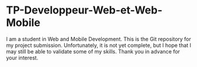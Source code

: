 # TP-Developpeur-Web-et-Web-Mobile
I am a student in Web and Mobile Development. This is the Git repository for my project submission. Unfortunately, it is not yet complete, but I hope that I may still be able to validate some of my skills. Thank you in advance for your interest.
